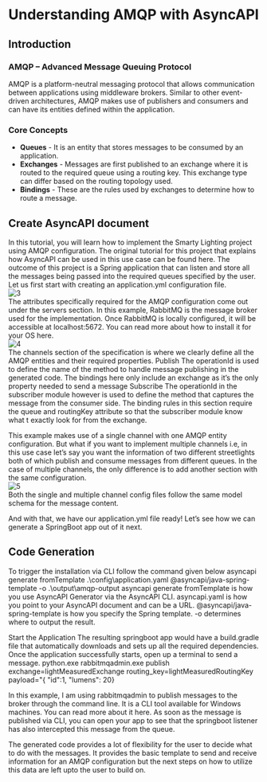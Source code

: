 # Understanding AMQP with AsyncAPI

## Introduction
### AMQP – Advanced Message Queuing Protocol
<p>AMQP is a platform-neutral messaging protocol that allows communication between applications using middleware brokers. 
 Similar to other event-driven architectures, AMQP makes use of publishers and consumers and can have its entities defined within the application.</p>
 
### Core Concepts
* **Queues** - It is an entity that stores messages to be consumed by an application.
* **Exchanges** - Messages are first published to an exchange where it is routed to the required queue using a routing key. This exchange type can differ based on the routing topology used.
* **Bindings** - These are the rules used by exchanges to determine how to route a message.

## Create AsyncAPI document
In this tutorial, you will learn how to implement the Smarty Lighting project using AMQP configuration. The original tutorial for this project that explains how AsyncAPI can be used in this use case can be found here. The outcome of this project is a Spring application that can listen and store all the messages being passed into the required queues specified by the user. <br>
Let us first start with creating an application.yml configuration file. <br>
![3](https://github.com/VaishnaviNandakumar/java-spring-template/assets/41518119/ec1ded1d-5f4f-4f19-951f-bc7efc98e2f9) <br>
The attributes specifically required for the AMQP configuration come out under the servers section. In this example, RabbitMQ is the message broker used for the implementation. Once RabbitMQ is locally configured, it will be accessible at localhost:5672. You can read more about how to install it for your OS here. <br>
![4](https://github.com/VaishnaviNandakumar/java-spring-template/assets/41518119/c6a7435c-7b0e-4725-80d5-af521e909bc7) <br>
The channels section of the specification is where we clearly define all the AMQP entities and their required properties. 
Publish 
The operationId is used to define the name of the method to handle message publishing in the generated code. 
The bindings here only include an exchange as it’s the only property needed to send a message
Subscribe
The operationId in the subscriber module however is used to define the method that captures the message from the consumer side. 
The binding rules in this section require the queue and routingKey attribute so that the subscriber module know what t exactly look for from the exchange. 
<br>

This example makes use of a single channel with one AMQP entity configuration. But what if you want to implement multiple channels i.e, in this use case let’s say you want the information of two different streetlights both of which publish and consume messages from different queues.  In the case of multiple channels, the only difference is to add another section with the same configuration. <br>
![5](https://github.com/VaishnaviNandakumar/java-spring-template/assets/41518119/b57f0d37-86d9-4a6b-bc68-709a7405b835) <br>
Both the single and multiple channel config files follow the same model schema for the message content. 

And with that, we have our application.yml file ready! Let’s see how we can generate a SpringBoot app out of it next.

## Code Generation

To trigger the installation via CLI follow the command given below 
asyncapi generate fromTemplate .\config\application.yaml @asyncapi/java-spring-template -o .\output\amqp-output
asyncapi generate fromTemplate is how you use AsyncAPI Generator via the AsyncAPI CLI.
asyncapi.yaml is how you point to your AsyncAPI document and can be a URL.
@asyncapi/java-spring-template is how you specify the Spring template.
-o determines where to output the result.

Start the Application
The resulting springboot app would have a build.gradle file that automatically downloads and sets up all the required dependencies. Once the application successfully starts, open up a terminal to send a message.
python.exe rabbitmqadmin.exe publish exchange=lightMeasuredExchange routing_key=lightMeasuredRoutingKey payload="{ \"id\":1, \"lumens\": 20}

In this example, I am using rabbitmqadmin to publish messages to the broker through the command line. It is a CLI tool available for Windows machines. You can read more about it here.
As soon as the message is published via CLI, you can open your app to see that the springboot listener has also intercepted this message from the queue.

The generated code provides a lot of flexibility for the user to decide what to do with the messages. It provides the basic template to send and receive information for an AMQP configuration but the next steps on how to utilize this data are left upto the user to build on. 


